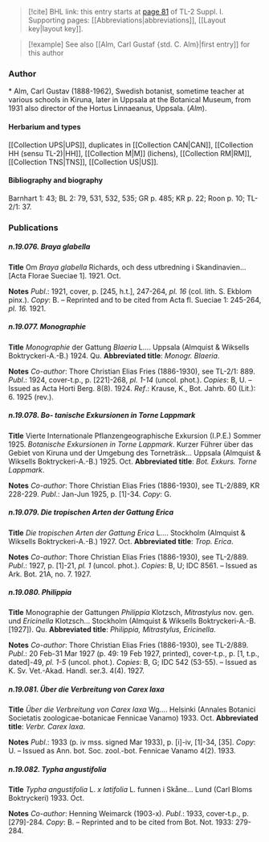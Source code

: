 > [!cite] BHL link: this entry starts at [page 81](https://www.biodiversitylibrary.org/item/103858#page/93/mode/1up) of TL-2 Suppl. I.
> Supporting pages: [[Abbreviations|abbreviations]], [[Layout key|layout key]].

> [!example] See also [[Alm, Carl Gustaf {std. C. Alm}|first entry]] for this author

### Author

\* Alm, Carl Gustav (1888-1962), Swedish botanist, sometime teacher at various schools in Kiruna, later in Uppsala at the Botanical Museum, from 1931 also director of the Hortus Linnaeanus, Uppsala. (*Alm*).

#### Herbarium and types

[[Collection UPS|UPS]], duplicates in [[Collection CAN|CAN]], [[Collection HH (sensu TL-2)|HH]], [[Collection M|M]] (lichens), [[Collection RM|RM]], [[Collection TNS|TNS]], [[Collection US|US]].

#### Bibliography and biography

Barnhart 1: 43; BL 2: 79, 531, 532, 535; GR p. 485; KR p. 22; Roon p. 10; TL-2/1: 37.

### Publications

##### n.19.076. Braya glabella

**Title**
Om *Braya glabella* Richards, och dess utbredning i Skandinavien... \[Acta Florae Sueciae 1\]. 1921. Oct.

**Notes**
*Publ*.: 1921, cover, p. \[245, h.t.\], 247-264, *pl. 16* (col. lith. S. Ekblom pinx.). *Copy*: B. – Reprinted and to be cited from Acta fl. Sueciae 1: 245-264, *pl. 16.* 1921.

##### n.19.077. Monographie

**Title**
*Monographie* der Gattung *Blaeria* L.... Uppsala (Almquist & Wiksells Boktryckeri-A.-B.) 1924. Qu.
**Abbreviated title**: *Monogr. Blaeria*.

**Notes**
*Co-author*: Thore Christian Elias Fries (1886-1930), see TL-2/1: 889.
*Publ*.: 1924, cover-t.p., p. \[221\]-268, *pl. 1-14* (uncol. phot.). *Copies*: B, U. – Issued as Acta Horti Berg. 8(8). 1924.
*Ref*.: Krause, K., Bot. Jahrb. 60 (Lit.): 6. 1925 (rev.).

##### n.19.078. Bo- tanische Exkursionen in Torne Lappmark

**Title**
Vierte Internationale Pflanzengeographische Exkursion (I.P.E.) Sommer 1925. *Botanische Exkursionen in Torne Lappmark*. Kurzer Führer über das Gebiet von Kiruna und der Umgebung des Torneträsk... Uppsala (Almquist & Wiksells Boktryckeri-A.-B.) 1925. Oct.
**Abbreviated title**: *Bot. Exkurs. Torne Lappmark*.

**Notes**
*Co-author*: Thore Christian Elias Fries (1886-1930), see TL-2/889, KR 228-229.
*Publ*.: Jan-Jun 1925, p. \[1\]-34. *Copy*: G.

##### n.19.079. Die tropischen Arten der Gattung Erica

**Title**
*Die tropischen Arten der Gattung Erica* L.... Stockholm (Almquist & Wiksells Boktryckeri-A.-B.) 1927. Oct.
**Abbreviated title**: *Trop. Erica*.

**Notes**
*Co-author*: Thore Christian Elias Fries (1886-1930), see TL-2/889.
*Publ*.: 1927, p. \[1\]-21, *pl. 1* (uncol. phot.). *Copies*: B, U; IDC 8561. – Issued as Ark. Bot. 21A, no. 7. 1927.

##### n.19.080. Philippia

**Title**
Monographie der Gattungen *Philippia* Klotzsch, *Mitrastylus* nov. gen. und *Ericinella* Klotzsch... Stockholm (Almquist & Wiksells Boktryckeri-A.-B. \[1927\]). Qu.
**Abbreviated title**: *Philippia, Mitrastylus, Ericinella*.

**Notes**
*Co-author*: Thore Christian Elias Fries (1886-1930), see TL-2/889.
*Publ*.: 20 Feb-31 Mar 1927 (p. 49: 19 Feb 1927, printed), cover-t.p., p. \[1, t.p., dated\]-49, *pl. 1-5* (uncol. phot.). *Copies*: B, G; IDC 542 (53-55). – Issued as K. Sv. Vet.-Akad. Handl. ser.3. 4(4). 1927.

##### n.19.081. Über die Verbreitung von Carex laxa

**Title**
*Über die Verbreitung von Carex laxa* Wg.... Helsinki (Annales Botanici Societatis zoologicae-botanicae Fennicae Vanamo) 1933. Oct.
**Abbreviated title**: *Verbr. Carex laxa*.

**Notes**
*Publ*.: 1933 (p. iv mss. signed Mar 1933), p. \[i\]-iv, \[1\]-34, \[35\]. *Copy*: U. – Issued as Ann. bot. Soc. zool.-bot. Fennicae Vanamo 4(2). 1933.

##### n.19.082. Typha angustifolia

**Title**
*Typha angustifolia* L. *x latifolia* L. funnen i Skåne... Lund (Carl Bloms Boktryckeri) 1933. Oct.

**Notes**
*Co-author*: Henning Weimarck (1903-x).
*Publ*.: 1933, cover-t.p., p. \[279\]-284. *Copy*: B. – Reprinted and to be cited from Bot. Not. 1933: 279-284.


